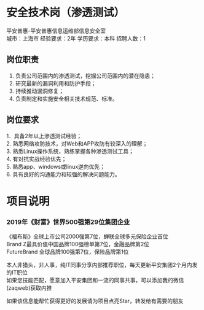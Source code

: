 # 安全技术岗（渗透测试）
平安普惠-平安普惠信息运维部信息安全室  
城市：上海市 经验要求：2年 学历要求：本科  招聘人数：1

## 岗位职责
1. 负责公司范围内的渗透测试，挖掘公司范围内的潜在隐患；   
2. 研究最新的漏洞利用和防护手段；   
2. 持续推动漏洞修复；   
3. 负责制定和实施安全相关技术规范、标准。

## 岗位要求
1．具备2年以上渗透测试经验；   
2. 熟悉网络攻防技术，对Web和APP攻防有较深入的理解；   
3. 熟悉Linux操作系统，熟练掌握各种渗透测试工具；    
4. 有对抗实战经验优先；   
5. 熟悉app、windows或linux逆向优先；   
6. 具有良好的沟通能力和较强的解决问题能力。

# 项目说明

### 2019年《财富》世界500强第29位集团企业
《福布斯》全球上市公司2000强第7位，蝉联全球多元保险企业首位  
Brand Z最具价值中国品牌100强榜单第7位，金融品牌第2位  
FutureBrand 全球品牌100强第7位，保险品牌第1位

本人非猎头，非人事，纯IT同事分享内部推荐职位，每天更新平安集团2个月内发的IT职位  
如果您技能匹配，愿意加入平安集团和一流的同事共事，可以添加我的微信(zaqweb)获取内推 

如果该信息能帮忙获得更好的发展请为项目点亮Star，转发给有需要的朋友




